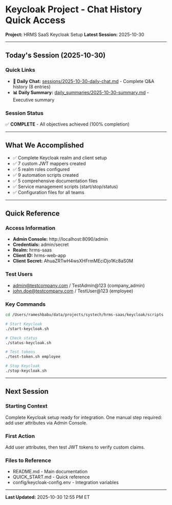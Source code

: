 # Keycloak Project - Chat History Quick Access

**Project:** HRMS SaaS Keycloak Setup
**Latest Session:** 2025-10-30

---

## Today's Session (2025-10-30)

### Quick Links
- **📝 Daily Chat:** [sessions/2025-10-30-daily-chat.md](sessions/2025-10-30-daily-chat.md) - Complete Q&A history (8 entries)
- **📊 Daily Summary:** [daily_summaries/2025-10-30-summary.md](daily_summaries/2025-10-30-summary.md) - Executive summary

### Session Status
✅ **COMPLETE** - All objectives achieved (100% completion)

---

## What We Accomplished

- ✅ Complete Keycloak realm and client setup
- ✅ 7 custom JWT mappers created
- ✅ 5 realm roles configured
- ✅ 9 automation scripts created
- ✅ 5 comprehensive documentation files
- ✅ Service management scripts (start/stop/status)
- ✅ Configuration files for all teams

---

## Quick Reference

### Access Information
- **Admin Console:** http://localhost:8090/admin
- **Credentials:** admin/secret
- **Realm:** hrms-saas
- **Client ID:** hrms-web-app
- **Client Secret:** AhuaZRTwH4wsXHFrmMEciDjo1Kc8aS0M

### Test Users
- admin@testcompany.com / TestAdmin@123 (company_admin)
- john.doe@testcompany.com / TestUser@123 (employee)

### Key Commands
```bash
cd /Users/rameshbabu/data/projects/systech/hrms-saas/keycloak/scripts

# Start Keycloak
./start-keycloak.sh

# Check status
./status-keycloak.sh

# Test tokens
./test-token.sh employee

# Stop Keycloak
./stop-keycloak.sh
```

---

## Next Session

### Starting Context
Complete Keycloak setup ready for integration. One manual step required: add user attributes via Admin Console.

### First Action
Add user attributes, then test JWT tokens to verify custom claims.

### Files to Reference
- README.md - Main documentation
- QUICK_START.md - Quick reference
- config/keycloak-config.env - Integration variables

---

**Last Updated:** 2025-10-30 12:55 PM ET
